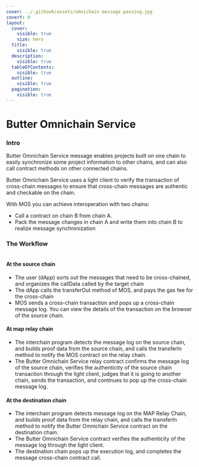 ```yaml
---
cover: ../.gitbook/assets/omnichain message passing.jpg
coverY: 0
layout:
  cover:
    visible: true
    size: hero
  title:
    visible: true
  description:
    visible: true
  tableOfContents:
    visible: true
  outline:
    visible: true
  pagination:
    visible: true
---
```


# Butter Omnichain Service

### Intro

Butter Omnichain Service message enables projects built on one chain to easily synchronize some project information to other chains, and can also call contract methods on other connected chains.

Butter Omnichain Service uses a light client to verify the transaction of cross-chain messages to ensure that cross-chain messages are authentic and checkable on the chain.

With MOS you can achieve interoperation with two chains:

* Call a contract on chain B from chain A.
* Pack the message changes in chain A and write them into chain B to realize message synchronization

### The Workflow

<figure><img src="https://lh7-us.googleusercontent.com/XU67XChzTdGwH05bMV9NWfGig-IoAkBt-lSTqCxCAygBrkzBuy6RrDgQLJs4-4CCxdPosgG_TAjTAtQwdri4qA8EALQcRU2v5bixEbtiz8VmLSmIw9aAtulbM_LOr2Gj7xFqMEHYkDnot4hygf0olHA" alt=""><figcaption></figcaption></figure>

#### At the source chain

* The user (dApp) sorts out the messages that need to be cross-chained, and organizes the callData called by the target chain
* The dApp calls the transferOut method of MOS, and pays the gas fee for the cross-chain
* MOS sends a cross-chain transaction and pops up a cross-chain message log. You can view the details of the transaction on the browser of the source chain.

#### At map relay chain

* The interchain program detects the message log on the source chain, and builds proof data from the source chain, and calls the transferIn method to notify the MOS contract on the relay chain.
* The Butter Omnichain Service  relay contract confirms the message log of the source chain, verifies the authenticity of the source chain transaction through the light client, judges that it is going to another chain, sends the transaction, and continues to pop up the cross-chain message log.

#### At the destination chain

* The interchain program detects message log on the MAP Relay Chain, and builds proof data from the relay chain, and calls the transferIn method to notify the Butter Omnichain Service contract on the destination chain.
* The Butter Omnichain Service contract verifies the authenticity of the message log through the light client.
* The destination chain pops up the execution log, and completes the message cross-chain contract call.
